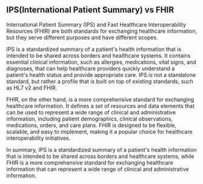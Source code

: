 

## IPS(International Patient Summary) vs FHIR
International Patient Summary (IPS) and Fast Healthcare Interoperability Resources (FHIR) are both standards for exchanging healthcare information, but they serve different purposes and have different scopes.

IPS is a standardized summary of a patient's health information that is intended to be shared across borders and healthcare systems. It contains essential clinical information, such as allergies, medications, vital signs, and diagnoses, that can help healthcare providers quickly understand a patient's health status and provide appropriate care. IPS is not a standalone standard, but rather a profile that is built on top of existing standards, such as HL7 v2 and FHIR.

FHIR, on the other hand, is a more comprehensive standard for exchanging healthcare information. It defines a set of resources and data elements that can be used to represent a wide range of clinical and administrative information, including patient demographics, clinical observations, medications, orders, and care plans. FHIR is designed to be flexible, scalable, and easy to implement, making it a popular choice for healthcare interoperability initiatives.

In summary, IPS is a standardized summary of a patient's health information that is intended to be shared across borders and healthcare systems, while FHIR is a more comprehensive standard for exchanging healthcare information that can represent a wide range of clinical and administrative information.